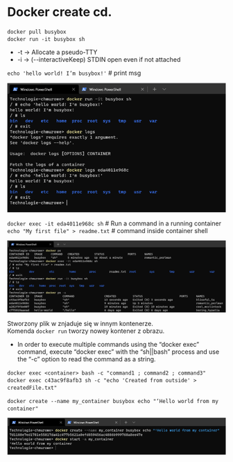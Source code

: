 # Docker create cd.

`docker pull busybox` <br />
`docker run -it busybox sh` <br />

- -t -> Allocate a pseudo-TTY
- -i -> (--interactiveKeep) STDIN open even if not attached

`echo 'hello world! I’m busybox!'` # print msg <br />

![ScreenShot](zad1-2.PNG)

`docker exec -it eda4011e968c sh` # Run a command in a running container <br />
`echo "My first file" > readme.txt` # command inside container shell <br />

![ScreenShot](zad3-4.PNG)

Stworzony plik w znjaduje się w innym kontenerze. <br />
Komenda `docker run` tworzy nowey kontener z obrazu. <br />

- In order to execute multiple commands using the “docker exec” command, execute “docker exec” with the “sh||bash” process and use the “-c” option to read the command as a string.

`docker exec <container> bash -c "command1 ; command2 ; command3"` <br />
`docker exec c43ac9f8afb3 sh -c "echo 'Created from outside' > createdFile.txt"` <br />

`docker create --name my_container busybox echo "‘Hello world from my container"` <br />

![ScreenShot](zad6.PNG)
